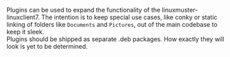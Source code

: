 Plugins can be used to expand the functionality of the linuxmuster-linuxclient7. The intention is to keep special use cases, like conky or static linking of folders like `Documents` and `Pictures`, out of the main codebase to keep it sleek.  
Plugins should be shipped as separate .deb packages. How exactly they will look is yet to be determined.